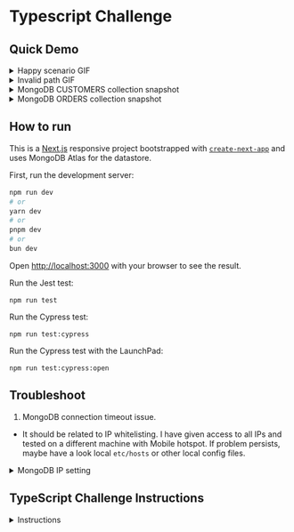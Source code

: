 # Typescript Challenge

## Quick Demo

<details>
<summary>Happy scenario GIF</summary>

![](/data/Oct-08-2023%2017-00-24.gif)

</details>

<details>
<summary>Invalid path GIF</summary>

![](/data/Oct-08-2023%2017-03-15.gif)

</details>

<details>
<summary>MongoDB CUSTOMERS collection snapshot</summary>

![](/data/Screenshot%202023-10-08%20at%205.10.18%20pm.png)

</details>

<details>
<summary>MongoDB ORDERS collection snapshot</summary>

![](/data/Screenshot%202023-10-08%20at%205.10.18%20pm.png)

</details>

## How to run

This is a [Next.js](https://nextjs.org/) responsive project bootstrapped with [`create-next-app`](https://github.com/vercel/next.js/tree/canary/packages/create-next-app) and uses MongoDB Atlas for the datastore.

First, run the development server:

```bash
npm run dev
# or
yarn dev
# or
pnpm dev
# or
bun dev
```

Open [http://localhost:3000](http://localhost:3000) with your browser to see the result.

Run the Jest test:

```
npm run test
```

Run the Cypress test:

```
npm run test:cypress
```

Run the Cypress test with the LaunchPad:

```
npm run test:cypress:open
```

## Troubleshoot

1. MongoDB connection timeout issue.

- It should be related to IP whitelisting. I have given access to all IPs and tested on a different machine with Mobile hotspot. If problem persists, maybe have a look local `etc/hosts` or other local config files.

<details>
<summary>MongoDB IP setting</summary>

![](/data/Screenshot%202023-10-08%20at%205.09.21%20pm.png)

</details>

## TypeScript Challenge Instructions

<details>
<summary>Instructions</summary>

Write a Node project that:

1.  reads in the file `data.json` transforms it into a format that matches `example-output.json`
2.  load transformed data into a datastore - store can be of your choice, in memory or a local database
3.  Create an API that has 2 get API calls. One for customers and one for orders that pull data from the datastore
4.  Create a simple UI that calls the API and displays the customer and the customers orders

## General Approach and Assumptions

- Solution should be implemetned in TypeScript.
- Read JSON `data.json` async from it's directory, convert data async, write into datastore async
- Solution should be run from the command line using `npm run`.
- Solution should be non-blocking.
- Solution should use React or modern equivilent for UI
- Solution APIs should be REST compliant

## Criteria

Your work will be evaluated primarily on:

- Consistency of coding style.
- Correct use of promises, including proper error handling.
- Correct use of TypeScript, including interface/object definitions.
- Absence of "callback hell".
- Correct and complete unit test coverage.
- General quality of code and technical communication.

## How to submit your work

1.  Fork this project on github.
2.  Update this README.md file with instructions on how to build/test/run your script.
3.  When you're finished, send us the URL of your public repository.
</details>
